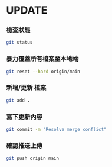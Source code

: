 # UPDATE

### 檢查狀態
```bash
git status
```

### 暴力覆蓋所有檔案至本地端
```bash
git reset --hard origin/main
```

### 新增/更新 檔案
```bash
git add .
```
### 寫下更新內容
```bash
git commit -m "Resolve merge conflict"
```

### 確認推送上傳
```bash
git push origin main
```
